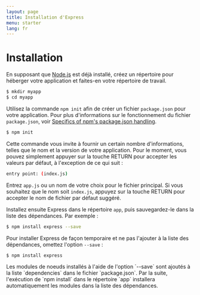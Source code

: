 ```yaml
---
layout: page
title: Installation d'Express
menu: starter
lang: fr
---
```


# Installation

En supposant que [Node.js](https://nodejs.org/) est déjà installé, créez un répertoire pour héberger votre application et faites-en votre répertoire de travail.

```sh
$ mkdir myapp
$ cd myapp
```

Utilisez la commande `npm init` afin de créer un fichier `package.json` pour votre application.
Pour plus d'informations sur le fonctionnement du fichier `package.json`, voir [Specifics of npm's package.json handling](https://docs.npmjs.com/files/package.json).

```sh
$ npm init
```

Cette commande vous invite à fournir un certain nombre d'informations, telles que le nom et la version de votre application.
Pour le moment, vous pouvez simplement appuyer sur la touche RETURN pour accepter les valeurs par défaut, à l'exception de ce qui suit :

```sh
entry point: (index.js)
```

Entrez `app.js` ou un nom de votre choix pour le fichier principal. Si vous souhaitez que le nom soit `index.js`, appuyez sur la touche RETURN pour accepter le nom de fichier par défaut suggéré.

Installez ensuite Express dans le répertoire `app`, puis sauvegardez-le dans la liste des dépendances. Par exemple :

```sh
$ npm install express --save
```

Pour installer Express de façon temporaire et ne pas l'ajouter à la liste des dépendances, omettez l'option `--save` :

```sh
$ npm install express
```

<div class="doc-box doc-info" markdown="1">
Les modules de noeuds installés à l'aide de l'option `--save` sont ajoutés à la liste `dependencies` dans le fichier `package.json`.
Par la suite, l'exécution de `npm install` dans le répertoire `app` installera automatiquement les modules dans la liste des dépendances.
</div>
